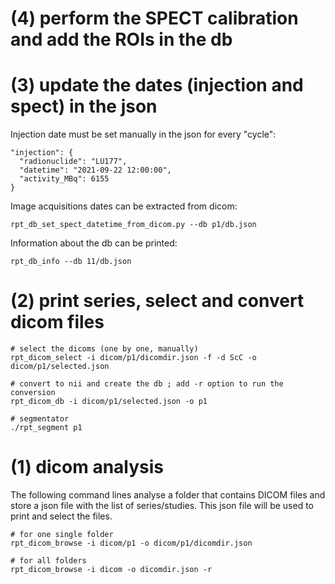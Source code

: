 

# (4) perform the SPECT calibration and add the ROIs in the db


  


# (3) update the dates (injection and spect) in the json

Injection date must be set manually in the json for every "cycle":

    "injection": {
      "radionuclide": "LU177",
      "datetime": "2021-09-22 12:00:00",
      "activity_MBq": 6155
    }

Image acquisitions dates can be extracted from dicom: 

    rpt_db_set_spect_datetime_from_dicom.py --db p1/db.json

Information about the db can be printed: 

    rpt_db_info --db 11/db.json


# (2) print series, select and convert dicom files

    # select the dicoms (one by one, manually)
    rpt_dicom_select -i dicom/p1/dicomdir.json -f -d ScC -o dicom/p1/selected.json

    # convert to nii and create the db ; add -r option to run the conversion
    rpt_dicom_db -i dicom/p1/selected.json -o p1

    # segmentator
    ./rpt_segment p1



# (1) dicom analysis

The following command lines analyse a folder that contains DICOM files and store a json file with the list of series/studies. This json file will be used to print and select the files.

    # for one single folder
    rpt_dicom_browse -i dicom/p1 -o dicom/p1/dicomdir.json

    # for all folders
    rpt_dicom_browse -i dicom -o dicomdir.json -r
